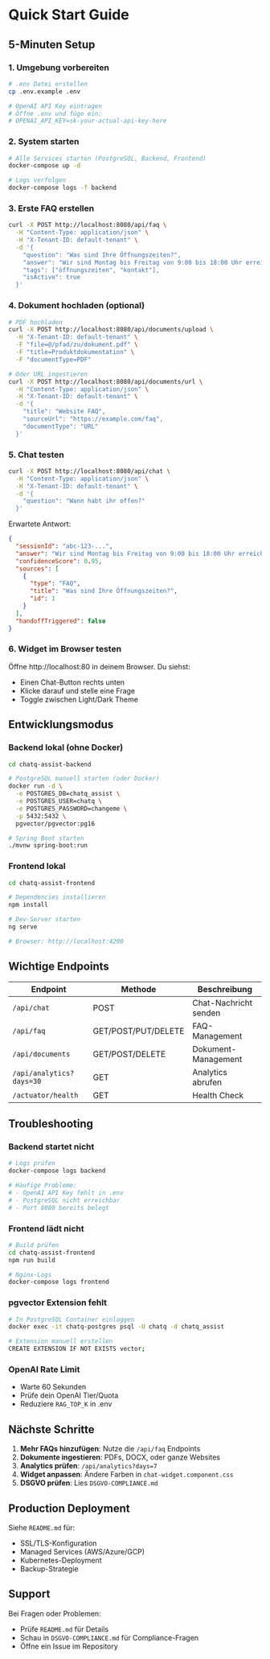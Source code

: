 # Quick Start Guide

## 5-Minuten Setup

### 1. Umgebung vorbereiten

```bash
# .env Datei erstellen
cp .env.example .env

# OpenAI API Key eintragen
# Öffne .env und füge ein:
# OPENAI_API_KEY=sk-your-actual-api-key-here
```

### 2. System starten

```bash
# Alle Services starten (PostgreSQL, Backend, Frontend)
docker-compose up -d

# Logs verfolgen
docker-compose logs -f backend
```

### 3. Erste FAQ erstellen

```bash
curl -X POST http://localhost:8080/api/faq \
  -H "Content-Type: application/json" \
  -H "X-Tenant-ID: default-tenant" \
  -d '{
    "question": "Was sind Ihre Öffnungszeiten?",
    "answer": "Wir sind Montag bis Freitag von 9:00 bis 18:00 Uhr erreichbar.",
    "tags": ["öffnungszeiten", "kontakt"],
    "isActive": true
  }'
```

### 4. Dokument hochladen (optional)

```bash
# PDF hochladen
curl -X POST http://localhost:8080/api/documents/upload \
  -H "X-Tenant-ID: default-tenant" \
  -F "file=@/pfad/zu/dokument.pdf" \
  -F "title=Produktdokumentation" \
  -F "documentType=PDF"

# Oder URL ingestieren
curl -X POST http://localhost:8080/api/documents/url \
  -H "Content-Type: application/json" \
  -H "X-Tenant-ID: default-tenant" \
  -d '{
    "title": "Website FAQ",
    "sourceUrl": "https://example.com/faq",
    "documentType": "URL"
  }'
```

### 5. Chat testen

```bash
curl -X POST http://localhost:8080/api/chat \
  -H "Content-Type: application/json" \
  -H "X-Tenant-ID: default-tenant" \
  -d '{
    "question": "Wann habt ihr offen?"
  }'
```

Erwartete Antwort:
```json
{
  "sessionId": "abc-123-...",
  "answer": "Wir sind Montag bis Freitag von 9:00 bis 18:00 Uhr erreichbar.",
  "confidenceScore": 0.95,
  "sources": [
    {
      "type": "FAQ",
      "title": "Was sind Ihre Öffnungszeiten?",
      "id": 1
    }
  ],
  "handoffTriggered": false
}
```

### 6. Widget im Browser testen

Öffne http://localhost:80 in deinem Browser. Du siehst:
- Einen Chat-Button rechts unten
- Klicke darauf und stelle eine Frage
- Toggle zwischen Light/Dark Theme

## Entwicklungsmodus

### Backend lokal (ohne Docker)

```bash
cd chatq-assist-backend

# PostgreSQL manuell starten (oder Docker)
docker run -d \
  -e POSTGRES_DB=chatq_assist \
  -e POSTGRES_USER=chatq \
  -e POSTGRES_PASSWORD=changeme \
  -p 5432:5432 \
  pgvector/pgvector:pg16

# Spring Boot starten
./mvnw spring-boot:run
```

### Frontend lokal

```bash
cd chatq-assist-frontend

# Dependencies installieren
npm install

# Dev-Server starten
ng serve

# Browser: http://localhost:4200
```

## Wichtige Endpoints

| Endpoint | Methode | Beschreibung |
|----------|---------|--------------|
| `/api/chat` | POST | Chat-Nachricht senden |
| `/api/faq` | GET/POST/PUT/DELETE | FAQ-Management |
| `/api/documents` | GET/POST/DELETE | Dokument-Management |
| `/api/analytics?days=30` | GET | Analytics abrufen |
| `/actuator/health` | GET | Health Check |

## Troubleshooting

### Backend startet nicht
```bash
# Logs prüfen
docker-compose logs backend

# Häufige Probleme:
# - OpenAI API Key fehlt in .env
# - PostgreSQL nicht erreichbar
# - Port 8080 bereits belegt
```

### Frontend lädt nicht
```bash
# Build prüfen
cd chatq-assist-frontend
npm run build

# Nginx-Logs
docker-compose logs frontend
```

### pgvector Extension fehlt
```bash
# In PostgreSQL Container einloggen
docker exec -it chatq-postgres psql -U chatq -d chatq_assist

# Extension manuell erstellen
CREATE EXTENSION IF NOT EXISTS vector;
```

### OpenAI Rate Limit
- Warte 60 Sekunden
- Prüfe dein OpenAI Tier/Quota
- Reduziere `RAG_TOP_K` in .env

## Nächste Schritte

1. **Mehr FAQs hinzufügen**: Nutze die `/api/faq` Endpoints
2. **Dokumente ingestieren**: PDFs, DOCX, oder ganze Websites
3. **Analytics prüfen**: `/api/analytics?days=7`
4. **Widget anpassen**: Ändere Farben in `chat-widget.component.css`
5. **DSGVO prüfen**: Lies `DSGVO-COMPLIANCE.md`

## Production Deployment

Siehe `README.md` für:
- SSL/TLS-Konfiguration
- Managed Services (AWS/Azure/GCP)
- Kubernetes-Deployment
- Backup-Strategie

## Support

Bei Fragen oder Problemen:
- Prüfe `README.md` für Details
- Schau in `DSGVO-COMPLIANCE.md` für Compliance-Fragen
- Öffne ein Issue im Repository
